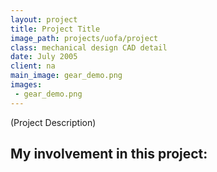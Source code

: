 ```yaml
---
layout: project
title: Project Title
image_path: projects/uofa/project
class: mechanical design CAD detail
date: July 2005
client: na
main_image: gear_demo.png
images:
 - gear_demo.png
---
```


(Project Description)

My involvement in this project:
 - 
